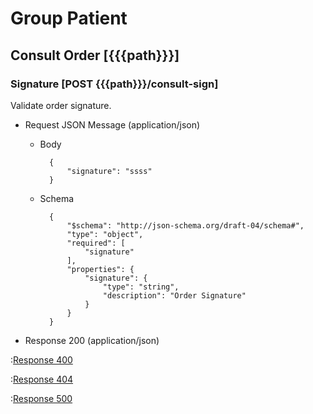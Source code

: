 # Group Patient

## Consult Order [{{{path}}}]

### Signature [POST {{{path}}}/consult-sign]

Validate order signature.

+ Request JSON Message (application/json)

    + Body

            {
                "signature": "ssss"
            }

    + Schema

            {
                "$schema": "http://json-schema.org/draft-04/schema#",
                "type": "object",
                "required": [
                    "signature"
                ],
                "properties": {
                    "signature": {
                        "type": "string",
                        "description": "Order Signature"
                    }
                }
            }

+ Response 200 (application/json)

:[Response 400]({{{common}}}/responses/400.md)

:[Response 404]({{{common}}}/responses/404.md)

:[Response 500]({{{common}}}/responses/500.md)

